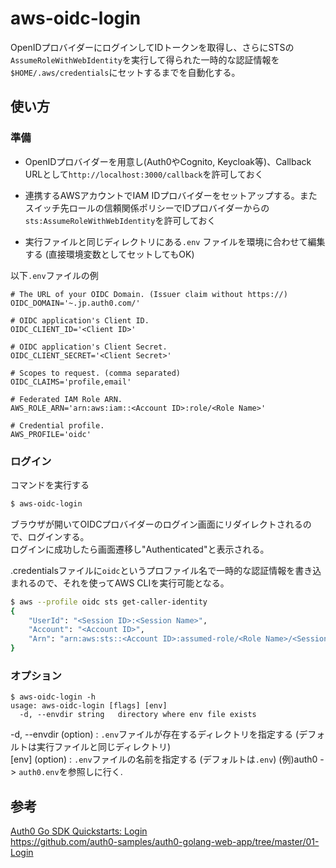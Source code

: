 # aws-oidc-login

OpenIDプロバイダーにログインしてIDトークンを取得し、さらにSTSの`AssumeRoleWithWebIdentity`を実行して得られた一時的な認証情報を`$HOME/.aws/credentials`にセットするまでを自動化する。

## 使い方

### 準備

- OpenIDプロバイダーを用意し(Auth0やCognito, Keycloak等)、Callback URLとして`http://localhost:3000/callback`を許可しておく

- 連携するAWSアカウントでIAM IDプロバイダーをセットアップする。またスイッチ先ロールの信頼関係ポリシーでIDプロバイダーからの`sts:AssumeRoleWithWebIdentity`を許可しておく

- 実行ファイルと同じディレクトリにある`.env` ファイルを環境に合わせて編集する
(直接環境変数としてセットしてもOK)

以下`.env`ファイルの例
```.env
# The URL of your OIDC Domain. (Issuer claim without https://)
OIDC_DOMAIN='~.jp.auth0.com/'

# OIDC application's Client ID.
OIDC_CLIENT_ID='<Client ID>'

# OIDC application's Client Secret.
OIDC_CLIENT_SECRET='<Client Secret>'

# Scopes to request. (comma separated)
OIDC_CLAIMS='profile,email'

# Federated IAM Role ARN.
AWS_ROLE_ARN='arn:aws:iam::<Account ID>:role/<Role Name>'

# Credential profile.
AWS_PROFILE='oidc'
```

### ログイン

コマンドを実行する

```sh
$ aws-oidc-login
```

ブラウザが開いてOIDCプロバイダーのログイン画面にリダイレクトされるので、ログインする。  
ログインに成功したら画面遷移し"Authenticated"と表示される。

.credentialsファイルに`oidc`というプロファイル名で一時的な認証情報を書き込まれるので、それを使ってAWS CLIを実行可能となる。

```sh
$ aws --profile oidc sts get-caller-identity
{
    "UserId": "<Session ID>:<Session Name>",
    "Account": "<Account ID>",
    "Arn": "arn:aws:sts::<Account ID>:assumed-role/<Role Name>/<Session Name>"
}
```

### オプション

```
$ aws-oidc-login -h
usage: aws-oidc-login [flags] [env]
  -d, --envdir string   directory where env file exists
```

\-d, --envdir (option) : `.env`ファイルが存在するディレクトリを指定する (デフォルトは実行ファイルと同じディレクトリ)  
\[env\] (option) : `.env`ファイルの名前を指定する (デフォルトは`.env`) (例)auth0 -> `auth0.env`を参照しに行く.

## 参考
[Auth0 Go SDK Quickstarts: Login](https://auth0.com/docs/quickstart/webapp/golang/01-login)  
https://github.com/auth0-samples/auth0-golang-web-app/tree/master/01-Login
